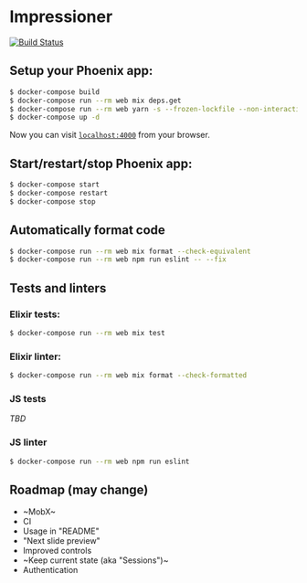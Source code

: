 # Impressioner
[![Build Status](https://travis-ci.org/vemperor/impressioner.svg?branch=master)](https://travis-ci.org/vemperor/impressioner)

## Setup your Phoenix app:
```sh
$ docker-compose build
$ docker-compose run --rm web mix deps.get
$ docker-compose run --rm web yarn -s --frozen-lockfile --non-interactive
$ docker-compose up -d
```

Now you can visit [`localhost:4000`](http://localhost:4000) from your browser.

## Start/restart/stop Phoenix app:
```sh
$ docker-compose start
$ docker-compose restart
$ docker-compose stop
```

## Automatically format code
```sh
$ docker-compose run --rm web mix format --check-equivalent
$ docker-compose run --rm web npm run eslint -- --fix
```

## Tests and linters
### Elixir tests:
```sh
$ docker-compose run --rm web mix test
```

### Elixir linter:
```sh
$ docker-compose run --rm web mix format --check-formatted
```

### JS tests
*TBD*

### JS linter
```sh
$ docker-compose run --rm web npm run eslint
```

## Roadmap (may change)

- ~MobX~
- CI
- Usage in "README"
- "Next slide preview"
- Improved controls
- ~Keep current state (aka "Sessions")~
- Authentication
